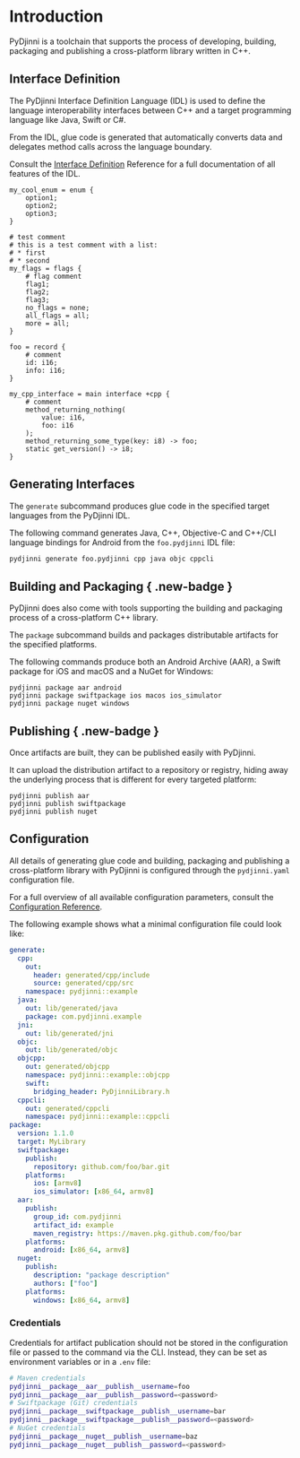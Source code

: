 # Introduction

PyDjinni is a toolchain that supports the process of developing, building, packaging and publishing a cross-platform 
library written in C++.

## Interface Definition

The PyDjinni Interface Definition Language (IDL) is used to define the language interoperability interfaces between
C++ and a target programming language like Java, Swift or C#.

From the IDL, glue code is generated that automatically converts data and delegates
method calls across the language boundary.

Consult the [Interface Definition](idl.md) Reference for a full documentation of all features of the IDL.

```djinni
my_cool_enum = enum {
    option1;
    option2;
    option3;
}

# test comment
# this is a test comment with a list:
# * first
# * second
my_flags = flags {
    # flag comment
    flag1;
    flag2;
    flag3;
    no_flags = none;
    all_flags = all;
    more = all;
}

foo = record {
    # comment
    id: i16;
    info: i16;
}

my_cpp_interface = main interface +cpp {
    # comment
    method_returning_nothing(
        value: i16,
        foo: i16
    );
    method_returning_some_type(key: i8) -> foo;
    static get_version() -> i8;
}
```


## Generating Interfaces

The `generate` subcommand produces glue code in the specified target languages from the PyDjinni IDL.

The following command generates Java, C++, Objective-C and C++/CLI language bindings for Android from the `foo.pydjinni` IDL file:

```bash
pydjinni generate foo.pydjinni cpp java objc cppcli
```

## Building and Packaging { .new-badge }

PyDjinni does also come with tools supporting the building and packaging process of a cross-platform C++ library.

The `package` subcommand builds and packages distributable artifacts for the specified platforms.

The following commands produce both an Android Archive (AAR), a Swift package for iOS and macOS and a NuGet for Windows:

```
pydjinni package aar android
pydjinni package swiftpackage ios macos ios_simulator
pydjinni package nuget windows
```

## Publishing { .new-badge }

Once artifacts are built, they can be published easily with PyDjinni.

It can upload the distribution artifact to a repository or registry, hiding away the underlying process that is 
different for every targeted platform:

```shell
pydjinni publish aar
pydjinni publish swiftpackage
pydjinni publish nuget
```

## Configuration

All details of generating glue code and building, packaging and publishing a cross-platform library with PyDjinni is
configured through the `pydjinni.yaml` configuration file.

For a full overview of all available configuration parameters, consult the [Configuration Reference](config.md).

The following example shows what a minimal configuration file could look like:

```yaml
generate:
  cpp:
    out:
      header: generated/cpp/include
      source: generated/cpp/src
    namespace: pydjinni::example
  java:
    out: lib/generated/java
    package: com.pydjinni.example
  jni:
    out: lib/generated/jni
  objc:
    out: lib/generated/objc
  objcpp:
    out: generated/objcpp
    namespace: pydjinni::example::objcpp
    swift:
      bridging_header: PyDjinniLibrary.h
  cppcli:
    out: generated/cppcli
    namespace: pydjinni::example::cppcli 
package:
  version: 1.1.0
  target: MyLibrary
  swiftpackage:
    publish:
      repository: github.com/foo/bar.git
    platforms:
      ios: [armv8]
      ios_simulator: [x86_64, armv8]
  aar:
    publish:
      group_id: com.pydjinni
      artifact_id: example
      maven_registry: https://maven.pkg.github.com/foo/bar
    platforms:
      android: [x86_64, armv8]
  nuget:
    publish:
      description: "package description"
      authors: ["foo"]
    platforms:
      windows: [x86_64, armv8]
```

### Credentials

Credentials for artifact publication should not be stored in the configuration file or passed to the command via the CLI.
Instead, they can be set as environment variables or in a `.env` file:

```sh
# Maven credentials
pydjinni__package__aar__publish__username=foo
pydjinni__package__aar__publish__password=<password>
# Swiftpackage (Git) credentials
pydjinni__package__swiftpackage__publish__username=bar
pydjinni__package__swiftpackage__publish__password=<password>
# NuGet credentials
pydjinni__package__nuget__publish__username=baz
pydjinni__package__nuget__publish__password=<password>
```
